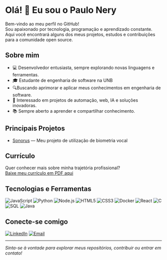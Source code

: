 # Olá! 👋 Eu sou o Paulo Nery

Bem-vindo ao meu perfil no GitHub!  
Sou apaixonado por tecnologia, programação e aprendizado constante. Aqui você encontrará alguns dos meus projetos, estudos e contribuições para a comunidade open source.

## Sobre mim

- 💻 Desenvolvedor entusiasta, sempre explorando novas linguagens e ferramentas.
- 🎓  Estudante de engenharia de software na UNB
- 🔍Buscando aprimorar e aplicar meus conhecimentos em engenharia de software.
- 🚀 Interessado em projetos de automação, web, IA e soluções inovadoras.
- 📚 Sempre aberto a aprender e compartilhar conhecimento.

## Principais Projetos

- [Sonorus](https://github.com/unb-mds/Sonorus-2025.1) — Meu projeto de utilização de biometria vocal

## Currículo

Quer conhecer mais sobre minha trajetória profissional?  
[Baixe meu currículo em PDF aqui](./Currículo.pdf)

## Tecnologias e Ferramentas

![JavaScript](https://img.shields.io/badge/JavaScript-F7DF1E?logo=javascript&logoColor=white)
![Python](https://img.shields.io/badge/Python-3776AB?logo=python&logoColor=white)
![Node.js](https://img.shields.io/badge/Node.js-339933?logo=node.js&logoColor=white)
![HTML5](https://img.shields.io/badge/HTML5-E34F26?logo=html5&logoColor=white)
![CSS3](https://img.shields.io/badge/CSS3-1572B6?logo=css3&logoColor=white)
![Docker](https://img.shields.io/badge/Docker-2496ED?logo=docker&logoColor=white)
![React](https://img.shields.io/badge/React-61DAFB?logo=react&logoColor=white)
![C](https://img.shields.io/badge/C-00599C?logo=c&logoColor=white)
![SQL](https://img.shields.io/badge/SQL-4479A1?logo=postgresql&logoColor=white)
![Java](https://img.shields.io/badge/Java-007396?logo=java&logoColor=white)
<!-- Adicione mais conforme sua experiência -->

## Conecte-se comigo

[![LinkedIn](https://img.shields.io/badge/LinkedIn-0A66C2?logo=linkedin&logoColor=white)](www.linkedin.com/in/paulo-lobo-b36b0b278)
[![Email](https://img.shields.io/badge/Email-D14836?logo=gmail&logoColor=white)](mailto:Paulonery2004@gmail.com)

---

_Sinta-se à vontade para explorar meus repositórios, contribuir ou entrar em contato!_
